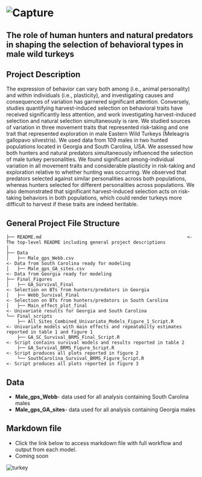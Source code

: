 # ![Capture](https://github.com/nickgulotta77/GA_Webb_Male_Survival/assets/56907107/87871fb3-84ae-4b79-b0d5-3494f132b5d9)                

## The role of human hunters and natural predators in shaping the selection of behavioral types in male wild turkeys






## Project Description
The expression of behavior can vary both among (i.e., animal personality) and within individuals (i.e., plasticity), and investigating causes and consequences of variation has garnered significant attention. Conversely, studies quantifying harvest-induced selection on behavioral traits have received significantly less attention, and work investigating harvest-induced selection and natural selection simultaneously is rare. We studied sources of variation in three movement traits that represented risk-taking and one trait that represented exploration in male Eastern Wild Turkeys (Meleagris gallopavo silvestris). We used data from 109 males in two hunted populations located in Georgia and South Carolina, USA. We assessed how both hunters and natural predators simultaneously influenced the selection of male turkey personalities. We found significant among-individual variation in all movement traits and considerable plasticity in risk-taking and exploration relative to whether hunting was occurring. We observed that predators selected against similar personalities across both populations, whereas hunters selected for different personalities across populations. We also demonstrated that significant harvest-induced selection acts on risk-taking behaviors in both populations, which could render turkeys more difficult to harvest if these traits are indeed heritable. 


## General Project File Structure

```
├── README.md                                                      <- The top-level README including general project descriptions
|
├── Data
│   ├── Male_gps_Webb.csv                                              <- Data from South Carolina ready for modeling
│   ├── Male_gps_GA_sites.csv                                          <- Data from Georgia ready for modeling
├── Final_Figures
│   ├── GA_Survival_Final                                              <- Selection on BTs from hunters/predators in Georgia
│   ├── Webb_Survival_Final                                            <- Selection on BTs from hunters/predators in South Carolina
│   ├── Main_effect_plot_final                                         <- Univariate results for Georgia and South Carolina
└── Final_scripts
    ├── All_Sites_Combined_Univariate_Models_Figure_1_Script.R         <- Univariate models with main effects and repeatabilty estimates reported in table 1 and figure 1
    ├── GA_SC_Survival_BRMS_Final_Script.R                             <- Script contains survival models and results reported in table 2
    ├── GA_Survival_BRMS_Figure_Script.R                               <- Script produces all plots reported in figure 2
    └── SouthCarolina_Survival_BRMS_Figure_Script.R                    <- Script produces all plots reported in figure 3

```

## Data 
  * **Male_gps_Webb**-      data used for all analysis containing South Carolina males
  * **Male_gps_GA_sites**-  data used for all analysis containing Georgia males


## Markdown file
* Click the link below to access markdown file with full workflow and output from each model. 
* Coming soon

  
![turkey](https://github.com/nickgulotta77/GA_Webb_Male_Survival/assets/56907107/f4e2fab7-0fb8-4c02-9c11-a0fe33888a1b)
